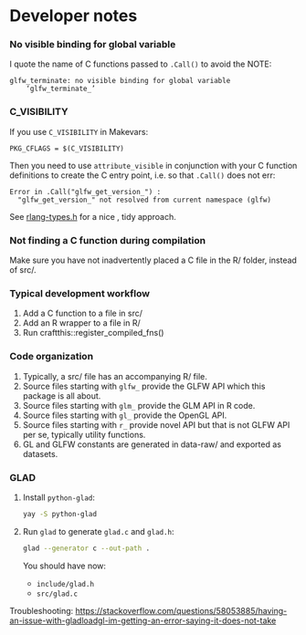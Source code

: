 # Developer notes

### No visible binding for global variable

I quote the name of C functions passed to `.Call()` to avoid the NOTE:

    glfw_terminate: no visible binding for global variable
        ‘glfw_terminate_’

### C_VISIBILITY

If you use `C_VISIBILITY` in Makevars:

    PKG_CFLAGS = $(C_VISIBILITY)

Then you need to use `attribute_visible` in conjunction with your C function definitions to create the C entry point, i.e. so that `.Call()` does not err:

    Error in .Call("glfw_get_version_") : 
      "glfw_get_version_" not resolved from current namespace (glfw)

See [rlang-types.h](https://github.com/r-lib/rlang/blob/main/src/rlang/rlang-types.h) for a nice , tidy approach.

### Not finding a C function during compilation

Make sure you have not inadvertently placed a C file in the R/ folder, instead of src/.

### Typical development workflow

1. Add a C function to a file in src/
2. Add an R wrapper to a file in R/
3. Run craftthis::register_compiled_fns()

### Code organization

1. Typically, a src/ file has an accompanying R/ file.
2. Source files starting with `glfw_` provide the GLFW API which this package is all about.
3. Source files starting with `glm_` provide the GLM API in R code.
4. Source files starting with `gl_` provide the OpenGL API.
5. Source files starting with `r_` provide novel API but that is not GLFW API per se, typically utility functions.
6. GL and GLFW constants are generated in data-raw/ and exported as datasets.

### GLAD

1. Install `python-glad`:

   ```bash
   yay -S python-glad
   ```

   

2. Run `glad` to generate `glad.c` and `glad.h`:

   ```bash
   glad --generator c --out-path .
   ```

   You should have now:

   - `include/glad.h`
   - `src/glad.c`

Troubleshooting: <https://stackoverflow.com/questions/58053885/having-an-issue-with-gladloadgl-im-getting-an-error-saying-it-does-not-take>


